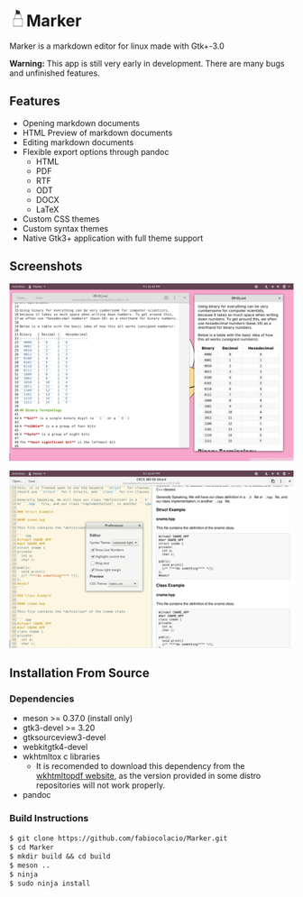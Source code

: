 # <img width="30" src="data/com.github.fabiocolacio.marker.svg"/>Marker

Marker is a markdown editor for linux made with Gtk+-3.0

**Warning:** This app is still very early in development. There are many bugs and
unfinished features.

## Features

* Opening markdown documents
* HTML Preview of markdown documents
* Editing markdown documents
* Flexible export options through pandoc
  * HTML
  * PDF
  * RTF
  * ODT
  * DOCX
  * LaTeX
* Custom CSS themes
* Custom syntax themes
* Native Gtk3+ application with full theme support

## Screenshots

![scrot.png](scrot.png)

![scrot1.png](scrot1.png)

## Installation From Source

### Dependencies

* meson >= 0.37.0 (install only)
* gtk3-devel >= 3.20
* gtksourceview3-devel
* webkitgtk4-devel
* wkhtmltox c libraries
  * It is recomended to download this dependency from the
    [wkhtmltopdf website](https://wkhtmltopdf.org/downloads.html),
    as the version provided in some distro repositories will not
    work properly.
* pandoc

### Build Instructions

```
$ git clone https://github.com/fabiocolacio/Marker.git
$ cd Marker
$ mkdir build && cd build
$ meson ..
$ ninja
$ sudo ninja install
```
